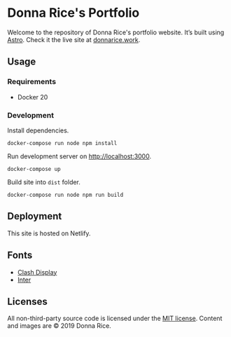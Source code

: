 # Donna Rice's Portfolio

Welcome to the repository of Donna Rice's portfolio website. It’s built using [Astro](https://astro.build). Check it the live site at [donnarice.work](https://donnarice.work).

## Usage

### Requirements

- Docker 20

### Development

Install dependencies.
```shell
docker-compose run node npm install
```

Run development server on [http://localhost:3000](http://localhost:3000).
```shell
docker-compose up
```

Build site into `dist` folder.
```shell
docker-compose run node npm run build
```

## Deployment

This site is hosted on Netlify.

## Fonts
- [Clash Display](https://www.fontshare.com/fonts/clash-display)
- [Inter](https://rsms.me/inter)

## Licenses

All non-third-party source code is licensed under the [MIT license](http://opensource.org/licenses/mit-license.php). Content and images are © 2019 Donna Rice.